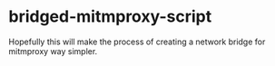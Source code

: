 # bridged-mitmproxy-script

Hopefully this will make the process of creating a network bridge for mitmproxy way simpler.
